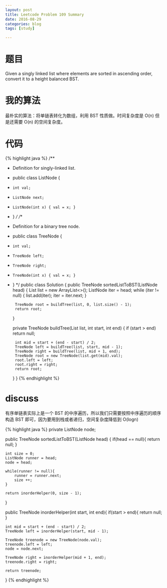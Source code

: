 ```yaml
---
layout: post
title: Leetcode Problem 109 Summary
date: 2016-08-29
categories: blog
tags: [study]

---
```


# 题目

Given a singly linked list where elements are sorted in ascending order, convert it to a height balanced BST.

# 我的算法

最朴实的算法：将单链表转化为数组，利用 BST 性质做。时间复杂度是 O(n) 但是还需要 O(n) 的空间复杂度。

# 代码

{% highlight java %}
/**
 * Definition for singly-linked list.
 * public class ListNode {
 *     int val;
 *     ListNode next;
 *     ListNode(int x) { val = x; }
 * }
 */
/**
 * Definition for a binary tree node.
 * public class TreeNode {
 *     int val;
 *     TreeNode left;
 *     TreeNode right;
 *     TreeNode(int x) { val = x; }
 * }
 */
public class Solution {
    public TreeNode sortedListToBST(ListNode head) {
        List<ListNode> list = new ArrayList<>();
        ListNode iter = head;
        while (iter != null) {
            list.add(iter);
            iter = iter.next;
        }
        
        TreeNode root = buildTree(list, 0, list.size() - 1);
        return root;
    }
    
    private TreeNode buildTree(List<ListNode> list, int start, int end) {
        if (start > end) return null;
        
        int mid = start + (end - start) / 2;
        TreeNode left = buildTree(list, start, mid - 1);
        TreeNode right = buildTree(list, mid + 1, end);
        TreeNode root = new TreeNode(list.get(mid).val);
        root.left = left;
        root.right = right;
        return root;
    }
}
{% endhighlight %}

# discuss

有序单链表实际上是一个 BST 的中序遍历，所以我们只需要按照中序遍历的顺序构造 BST 即可，因为要用到栈或者递归，空间复杂度降低到 O(logn)

{% highlight java %}
private ListNode node;

public TreeNode sortedListToBST(ListNode head) {
	if(head == null){
		return null;
	}
	
	int size = 0;
	ListNode runner = head;
	node = head;
	
	while(runner != null){
		runner = runner.next;
		size ++;
	}
	
	return inorderHelper(0, size - 1);
}

public TreeNode inorderHelper(int start, int end){
	if(start > end){
		return null;
	}
	
	int mid = start + (end - start) / 2;
	TreeNode left = inorderHelper(start, mid - 1);
	
	TreeNode treenode = new TreeNode(node.val);
	treenode.left = left;
	node = node.next;

	TreeNode right = inorderHelper(mid + 1, end);
	treenode.right = right;
	
	return treenode;
}
{% endhighlight %}